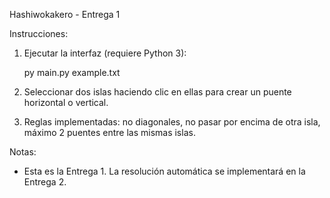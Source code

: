 Hashiwokakero - Entrega 1

Instrucciones:

1. Ejecutar la interfaz (requiere Python 3):

    py main.py example.txt

2. Seleccionar dos islas haciendo clic en ellas para crear un puente horizontal o vertical.
3. Reglas implementadas: no diagonales, no pasar por encima de otra isla, máximo 2 puentes entre las mismas islas.

Notas:
- Esta es la Entrega 1. La resolución automática se implementará en la Entrega 2.
